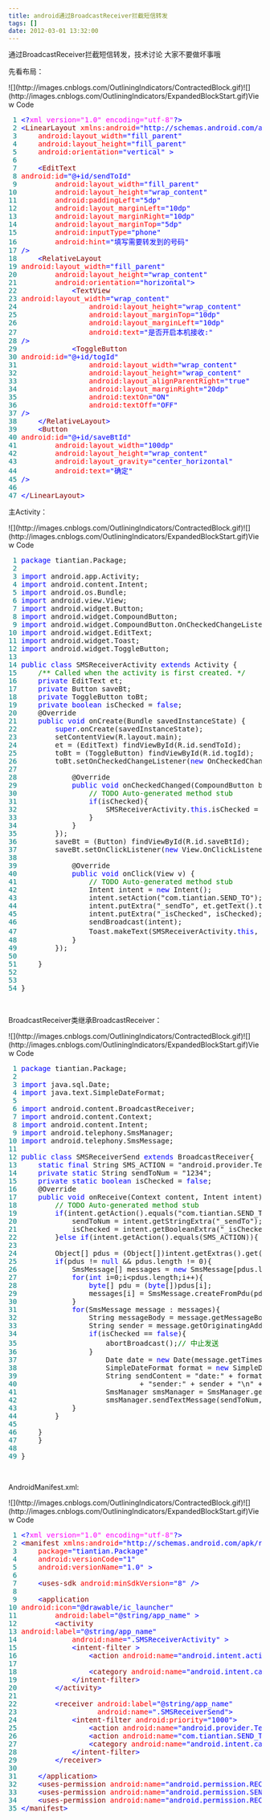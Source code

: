 ```yaml
---
title: android通过BroadcastReceiver拦截短信转发
tags: []
date: 2012-03-01 13:32:00
---
```


通过BroadcastReceiver拦截短信转发，技术讨论 大家不要做坏事哦

先看布局：

<div class="cnblogs_code" onclick="cnblogs_code_show('0e52c0a9-f753-4488-a738-51d5f1571488')">![](http://images.cnblogs.com/OutliningIndicators/ContractedBlock.gif)![](http://images.cnblogs.com/OutliningIndicators/ExpandedBlockStart.gif)<span class="cnblogs_code_collapse">View Code </span>
<div id="cnblogs_code_open_0e52c0a9-f753-4488-a738-51d5f1571488" class="cnblogs_code_hide">
<pre><span style="color: #008080;"> 1</span> <span style="color: #0000ff;">&lt;?</span><span style="color: #ff00ff;">xml version="1.0" encoding="utf-8"</span><span style="color: #0000ff;">?&gt;</span>
<span style="color: #008080;"> 2</span> <span style="color: #0000ff;">&lt;</span><span style="color: #800000;">LinearLayout </span><span style="color: #ff0000;">xmlns:android</span><span style="color: #0000ff;">="http://schemas.android.com/apk/res/android"</span><span style="color: #ff0000;">
</span><span style="color: #008080;"> 3</span> <span style="color: #ff0000;">    android:layout_width</span><span style="color: #0000ff;">="fill_parent"</span><span style="color: #ff0000;">
</span><span style="color: #008080;"> 4</span> <span style="color: #ff0000;">    android:layout_height</span><span style="color: #0000ff;">="fill_parent"</span><span style="color: #ff0000;">
</span><span style="color: #008080;"> 5</span> <span style="color: #ff0000;">    android:orientation</span><span style="color: #0000ff;">="vertical"</span> <span style="color: #0000ff;">&gt;</span>
<span style="color: #008080;"> 6</span> 
<span style="color: #008080;"> 7</span>     <span style="color: #0000ff;">&lt;</span><span style="color: #800000;">EditText 
</span><span style="color: #008080;"> 8</span> <span style="color: #ff0000;">android:id</span><span style="color: #0000ff;">="@+id/sendToId"</span><span style="color: #ff0000;">
</span><span style="color: #008080;"> 9</span> <span style="color: #ff0000;">        android:layout_width</span><span style="color: #0000ff;">="fill_parent"</span><span style="color: #ff0000;">
</span><span style="color: #008080;">10</span> <span style="color: #ff0000;">        android:layout_height</span><span style="color: #0000ff;">="wrap_content"</span><span style="color: #ff0000;">
</span><span style="color: #008080;">11</span> <span style="color: #ff0000;">        android:paddingLeft</span><span style="color: #0000ff;">="5dp"</span><span style="color: #ff0000;">
</span><span style="color: #008080;">12</span> <span style="color: #ff0000;">        android:layout_marginLeft</span><span style="color: #0000ff;">="10dp"</span><span style="color: #ff0000;">
</span><span style="color: #008080;">13</span> <span style="color: #ff0000;">        android:layout_marginRight</span><span style="color: #0000ff;">="10dp"</span><span style="color: #ff0000;">
</span><span style="color: #008080;">14</span> <span style="color: #ff0000;">        android:layout_marginTop</span><span style="color: #0000ff;">="5dp"</span><span style="color: #ff0000;">
</span><span style="color: #008080;">15</span> <span style="color: #ff0000;">        android:inputType</span><span style="color: #0000ff;">="phone"</span><span style="color: #ff0000;">
</span><span style="color: #008080;">16</span> <span style="color: #ff0000;">        android:hint</span><span style="color: #0000ff;">="填写需要转发到的号码"</span><span style="color: #ff0000;">
</span><span style="color: #008080;">17</span> <span style="color: #0000ff;">/&gt;</span>
<span style="color: #008080;">18</span>     <span style="color: #0000ff;">&lt;</span><span style="color: #800000;">RelativeLayout 
</span><span style="color: #008080;">19</span> <span style="color: #ff0000;">android:layout_width</span><span style="color: #0000ff;">="fill_parent"</span><span style="color: #ff0000;">
</span><span style="color: #008080;">20</span> <span style="color: #ff0000;">        android:layout_height</span><span style="color: #0000ff;">="wrap_content"</span><span style="color: #ff0000;">
</span><span style="color: #008080;">21</span> <span style="color: #ff0000;">        android:orientation</span><span style="color: #0000ff;">="horizontal"</span><span style="color: #0000ff;">&gt;</span>
<span style="color: #008080;">22</span>             <span style="color: #0000ff;">&lt;</span><span style="color: #800000;">TextView
</span><span style="color: #008080;">23</span> <span style="color: #ff0000;">android:layout_width</span><span style="color: #0000ff;">="wrap_content"</span><span style="color: #ff0000;">
</span><span style="color: #008080;">24</span> <span style="color: #ff0000;">                android:layout_height</span><span style="color: #0000ff;">="wrap_content"</span><span style="color: #ff0000;">
</span><span style="color: #008080;">25</span> <span style="color: #ff0000;">                android:layout_marginTop</span><span style="color: #0000ff;">="10dp"</span><span style="color: #ff0000;">
</span><span style="color: #008080;">26</span> <span style="color: #ff0000;">                android:layout_marginLeft</span><span style="color: #0000ff;">="10dp"</span><span style="color: #ff0000;">
</span><span style="color: #008080;">27</span> <span style="color: #ff0000;">                android:text</span><span style="color: #0000ff;">="是否开启本机接收:"</span><span style="color: #ff0000;"> 
</span><span style="color: #008080;">28</span> <span style="color: #0000ff;">/&gt;</span>
<span style="color: #008080;">29</span>             <span style="color: #0000ff;">&lt;</span><span style="color: #800000;">ToggleButton 
</span><span style="color: #008080;">30</span> <span style="color: #ff0000;">android:id</span><span style="color: #0000ff;">="@+id/togId"</span><span style="color: #ff0000;">
</span><span style="color: #008080;">31</span> <span style="color: #ff0000;">                android:layout_width</span><span style="color: #0000ff;">="wrap_content"</span><span style="color: #ff0000;">
</span><span style="color: #008080;">32</span> <span style="color: #ff0000;">                android:layout_height</span><span style="color: #0000ff;">="wrap_content"</span><span style="color: #ff0000;">
</span><span style="color: #008080;">33</span> <span style="color: #ff0000;">                android:layout_alignParentRight</span><span style="color: #0000ff;">="true"</span><span style="color: #ff0000;">
</span><span style="color: #008080;">34</span> <span style="color: #ff0000;">                android:layout_marginRight</span><span style="color: #0000ff;">="20dp"</span><span style="color: #ff0000;">
</span><span style="color: #008080;">35</span> <span style="color: #ff0000;">                android:textOn</span><span style="color: #0000ff;">="ON"</span><span style="color: #ff0000;">
</span><span style="color: #008080;">36</span> <span style="color: #ff0000;">                android:textOff</span><span style="color: #0000ff;">="OFF"</span><span style="color: #ff0000;">
</span><span style="color: #008080;">37</span> <span style="color: #0000ff;">/&gt;</span>
<span style="color: #008080;">38</span>     <span style="color: #0000ff;">&lt;/</span><span style="color: #800000;">RelativeLayout</span><span style="color: #0000ff;">&gt;</span>
<span style="color: #008080;">39</span>     <span style="color: #0000ff;">&lt;</span><span style="color: #800000;">Button 
</span><span style="color: #008080;">40</span> <span style="color: #ff0000;">android:id</span><span style="color: #0000ff;">="@+id/saveBtId"</span><span style="color: #ff0000;">
</span><span style="color: #008080;">41</span> <span style="color: #ff0000;">        android:layout_width</span><span style="color: #0000ff;">="100dp"</span><span style="color: #ff0000;">
</span><span style="color: #008080;">42</span> <span style="color: #ff0000;">        android:layout_height</span><span style="color: #0000ff;">="wrap_content"</span><span style="color: #ff0000;">
</span><span style="color: #008080;">43</span> <span style="color: #ff0000;">        android:layout_gravity</span><span style="color: #0000ff;">="center_horizontal"</span><span style="color: #ff0000;">
</span><span style="color: #008080;">44</span> <span style="color: #ff0000;">        android:text</span><span style="color: #0000ff;">="确定"</span><span style="color: #ff0000;">
</span><span style="color: #008080;">45</span> <span style="color: #0000ff;">/&gt;</span>
<span style="color: #008080;">46</span> 
<span style="color: #008080;">47</span> <span style="color: #0000ff;">&lt;/</span><span style="color: #800000;">LinearLayout</span><span style="color: #0000ff;">&gt;</span></pre>
</div>
</div>

主Activity：

<div class="cnblogs_code" onclick="cnblogs_code_show('50ceaf4e-8e39-40b5-a1e8-7b6899c22f11')">![](http://images.cnblogs.com/OutliningIndicators/ContractedBlock.gif)![](http://images.cnblogs.com/OutliningIndicators/ExpandedBlockStart.gif)<span class="cnblogs_code_collapse">View Code </span>
<div id="cnblogs_code_open_50ceaf4e-8e39-40b5-a1e8-7b6899c22f11" class="cnblogs_code_hide">
<pre><span style="color: #008080;"> 1</span> <span style="color: #0000ff;">package</span> tiantian.Package;
<span style="color: #008080;"> 2</span> 
<span style="color: #008080;"> 3</span> <span style="color: #0000ff;">import</span> android.app.Activity;
<span style="color: #008080;"> 4</span> <span style="color: #0000ff;">import</span> android.content.Intent;
<span style="color: #008080;"> 5</span> <span style="color: #0000ff;">import</span> android.os.Bundle;
<span style="color: #008080;"> 6</span> <span style="color: #0000ff;">import</span> android.view.View;
<span style="color: #008080;"> 7</span> <span style="color: #0000ff;">import</span> android.widget.Button;
<span style="color: #008080;"> 8</span> <span style="color: #0000ff;">import</span> android.widget.CompoundButton;
<span style="color: #008080;"> 9</span> <span style="color: #0000ff;">import</span> android.widget.CompoundButton.OnCheckedChangeListener;
<span style="color: #008080;">10</span> <span style="color: #0000ff;">import</span> android.widget.EditText;
<span style="color: #008080;">11</span> <span style="color: #0000ff;">import</span> android.widget.Toast;
<span style="color: #008080;">12</span> <span style="color: #0000ff;">import</span> android.widget.ToggleButton;
<span style="color: #008080;">13</span> 
<span style="color: #008080;">14</span> <span style="color: #0000ff;">public</span> <span style="color: #0000ff;">class</span> SMSReceiverActivity <span style="color: #0000ff;">extends</span> Activity {
<span style="color: #008080;">15</span>     <span style="color: #008000;">/**</span><span style="color: #008000;"> Called when the activity is first created. </span><span style="color: #008000;">*/</span>
<span style="color: #008080;">16</span>     <span style="color: #0000ff;">private</span> EditText et;
<span style="color: #008080;">17</span>     <span style="color: #0000ff;">private</span> Button saveBt;
<span style="color: #008080;">18</span>     <span style="color: #0000ff;">private</span> ToggleButton toBt;
<span style="color: #008080;">19</span>     <span style="color: #0000ff;">private</span> <span style="color: #0000ff;">boolean</span> isChecked = <span style="color: #0000ff;">false</span>;
<span style="color: #008080;">20</span>     @Override
<span style="color: #008080;">21</span>     <span style="color: #0000ff;">public</span> <span style="color: #0000ff;">void</span> onCreate(Bundle savedInstanceState) {
<span style="color: #008080;">22</span>         <span style="color: #0000ff;">super</span>.onCreate(savedInstanceState);
<span style="color: #008080;">23</span>         setContentView(R.layout.main);
<span style="color: #008080;">24</span>         et = (EditText) findViewById(R.id.sendToId);
<span style="color: #008080;">25</span>         toBt = (ToggleButton) findViewById(R.id.togId);
<span style="color: #008080;">26</span>         toBt.setOnCheckedChangeListener(<span style="color: #0000ff;">new</span> OnCheckedChangeListener() {
<span style="color: #008080;">27</span>             
<span style="color: #008080;">28</span>             @Override
<span style="color: #008080;">29</span>             <span style="color: #0000ff;">public</span> <span style="color: #0000ff;">void</span> onCheckedChanged(CompoundButton buttonView, <span style="color: #0000ff;">boolean</span> isChecked) {
<span style="color: #008080;">30</span>                 <span style="color: #008000;">//</span><span style="color: #008000;"> TODO Auto-generated method stub</span><span style="color: #008000;">
</span><span style="color: #008080;">31</span>                 <span style="color: #0000ff;">if</span>(isChecked){
<span style="color: #008080;">32</span>                     SMSReceiverActivity.<span style="color: #0000ff;">this</span>.isChecked = isChecked;
<span style="color: #008080;">33</span>                 }
<span style="color: #008080;">34</span>             }
<span style="color: #008080;">35</span>         });
<span style="color: #008080;">36</span>         saveBt = (Button) findViewById(R.id.saveBtId);
<span style="color: #008080;">37</span>         saveBt.setOnClickListener(<span style="color: #0000ff;">new</span> View.OnClickListener() {
<span style="color: #008080;">38</span>             
<span style="color: #008080;">39</span>             @Override
<span style="color: #008080;">40</span>             <span style="color: #0000ff;">public</span> <span style="color: #0000ff;">void</span> onClick(View v) {
<span style="color: #008080;">41</span>                 <span style="color: #008000;">//</span><span style="color: #008000;"> TODO Auto-generated method stub</span><span style="color: #008000;">
</span><span style="color: #008080;">42</span>                 Intent intent = <span style="color: #0000ff;">new</span> Intent();
<span style="color: #008080;">43</span>                 intent.setAction("com.tiantian.SEND_TO");
<span style="color: #008080;">44</span>                 intent.putExtra("_sendTo", et.getText().toString());
<span style="color: #008080;">45</span>                 intent.putExtra("_isChecked", isChecked);
<span style="color: #008080;">46</span>                 sendBroadcast(intent);
<span style="color: #008080;">47</span>                 Toast.makeText(SMSReceiverActivity.<span style="color: #0000ff;">this</span>, "已成功绑定", Toast.LENGTH_SHORT).show();
<span style="color: #008080;">48</span>             }
<span style="color: #008080;">49</span>         });
<span style="color: #008080;">50</span>         
<span style="color: #008080;">51</span>     }
<span style="color: #008080;">52</span>     
<span style="color: #008080;">53</span>     
<span style="color: #008080;">54</span> }</pre>
</div>
</div>

&nbsp;

BroadcastReceiver类继承BroadcastReceiver：

<div class="cnblogs_code" onclick="cnblogs_code_show('3532e2e5-486d-456b-b0c5-8f3218d89fcf')">![](http://images.cnblogs.com/OutliningIndicators/ContractedBlock.gif)![](http://images.cnblogs.com/OutliningIndicators/ExpandedBlockStart.gif)<span class="cnblogs_code_collapse">View Code </span>
<div id="cnblogs_code_open_3532e2e5-486d-456b-b0c5-8f3218d89fcf" class="cnblogs_code_hide">
<pre><span style="color: #008080;"> 1</span> <span style="color: #0000ff;">package</span> tiantian.Package;
<span style="color: #008080;"> 2</span> 
<span style="color: #008080;"> 3</span> <span style="color: #0000ff;">import</span> java.sql.Date;
<span style="color: #008080;"> 4</span> <span style="color: #0000ff;">import</span> java.text.SimpleDateFormat;
<span style="color: #008080;"> 5</span> 
<span style="color: #008080;"> 6</span> <span style="color: #0000ff;">import</span> android.content.BroadcastReceiver;
<span style="color: #008080;"> 7</span> <span style="color: #0000ff;">import</span> android.content.Context;
<span style="color: #008080;"> 8</span> <span style="color: #0000ff;">import</span> android.content.Intent;
<span style="color: #008080;"> 9</span> <span style="color: #0000ff;">import</span> android.telephony.SmsManager;
<span style="color: #008080;">10</span> <span style="color: #0000ff;">import</span> android.telephony.SmsMessage;
<span style="color: #008080;">11</span> 
<span style="color: #008080;">12</span> <span style="color: #0000ff;">public</span> <span style="color: #0000ff;">class</span> SMSReceiverSend <span style="color: #0000ff;">extends</span> BroadcastReceiver{
<span style="color: #008080;">13</span>     <span style="color: #0000ff;">static</span> <span style="color: #0000ff;">final</span> String SMS_ACTION = "android.provider.Telephony.SMS_RECEIVED";
<span style="color: #008080;">14</span>     <span style="color: #0000ff;">private</span> <span style="color: #0000ff;">static</span> String sendToNum = "1234";
<span style="color: #008080;">15</span>     <span style="color: #0000ff;">private</span> <span style="color: #0000ff;">static</span> <span style="color: #0000ff;">boolean</span> isChecked = <span style="color: #0000ff;">false</span>;
<span style="color: #008080;">16</span>     @Override
<span style="color: #008080;">17</span>     <span style="color: #0000ff;">public</span> <span style="color: #0000ff;">void</span> onReceive(Context content, Intent intent) {
<span style="color: #008080;">18</span>         <span style="color: #008000;">//</span><span style="color: #008000;"> TODO Auto-generated method stub</span><span style="color: #008000;">
</span><span style="color: #008080;">19</span>         <span style="color: #0000ff;">if</span>(intent.getAction().equals("com.tiantian.SEND_TO")){
<span style="color: #008080;">20</span>             sendToNum = intent.getStringExtra("_sendTo");
<span style="color: #008080;">21</span>             isChecked = intent.getBooleanExtra("_isChecked", isChecked);
<span style="color: #008080;">22</span>         }<span style="color: #0000ff;">else</span> <span style="color: #0000ff;">if</span>(intent.getAction().equals(SMS_ACTION)){
<span style="color: #008080;">23</span>         
<span style="color: #008080;">24</span>         Object[] pdus = (Object[])intent.getExtras().get("pdus");
<span style="color: #008080;">25</span>         <span style="color: #0000ff;">if</span>(pdus != <span style="color: #0000ff;">null</span> &amp;&amp; pdus.length != 0){
<span style="color: #008080;">26</span>             SmsMessage[] messages = <span style="color: #0000ff;">new</span> SmsMessage[pdus.length];
<span style="color: #008080;">27</span>             <span style="color: #0000ff;">for</span>(<span style="color: #0000ff;">int</span> i=0;i&lt;pdus.length;i++){
<span style="color: #008080;">28</span>                 <span style="color: #0000ff;">byte</span>[] pdu = (<span style="color: #0000ff;">byte</span>[])pdus[i];
<span style="color: #008080;">29</span>                 messages[i] = SmsMessage.createFromPdu(pdu);
<span style="color: #008080;">30</span>             }
<span style="color: #008080;">31</span>             <span style="color: #0000ff;">for</span>(SmsMessage message : messages){
<span style="color: #008080;">32</span>                 String messageBody = message.getMessageBody();
<span style="color: #008080;">33</span>                 String sender = message.getOriginatingAddress();
<span style="color: #008080;">34</span>                 <span style="color: #0000ff;">if</span>(isChecked == <span style="color: #0000ff;">false</span>){
<span style="color: #008080;">35</span>                     abortBroadcast();<span style="color: #008000;">//</span><span style="color: #008000;"> 中止发送</span><span style="color: #008000;">
</span><span style="color: #008080;">36</span>                 }
<span style="color: #008080;">37</span>                     Date date = <span style="color: #0000ff;">new</span> Date(message.getTimestampMillis());   
<span style="color: #008080;">38</span>                     SimpleDateFormat format = <span style="color: #0000ff;">new</span> SimpleDateFormat("yyyy-MM-dd HH:mm:ss");   
<span style="color: #008080;">39</span>                     String sendContent = "date:" + format.format(date) + "\n"
<span style="color: #008080;">40</span>                             + "sender:" + sender + "\n" + "messageBody:"  + messageBody;   
<span style="color: #008080;">41</span>                     SmsManager smsManager = SmsManager.getDefault();
<span style="color: #008080;">42</span>                     smsManager.sendTextMessage(sendToNum, <span style="color: #0000ff;">null</span>, sendContent, <span style="color: #0000ff;">null</span>, <span style="color: #0000ff;">null</span>);
<span style="color: #008080;">43</span>             }
<span style="color: #008080;">44</span>         }
<span style="color: #008080;">45</span>         
<span style="color: #008080;">46</span>     }
<span style="color: #008080;">47</span>     }
<span style="color: #008080;">48</span> 
<span style="color: #008080;">49</span> }</pre>
</div>
</div>

&nbsp;

AndroidManifest.xml:

<div class="cnblogs_code" onclick="cnblogs_code_show('c79663a9-77ae-40ba-ab43-4c3a21ccaf22')">![](http://images.cnblogs.com/OutliningIndicators/ContractedBlock.gif)![](http://images.cnblogs.com/OutliningIndicators/ExpandedBlockStart.gif)<span class="cnblogs_code_collapse">View Code </span>
<div id="cnblogs_code_open_c79663a9-77ae-40ba-ab43-4c3a21ccaf22" class="cnblogs_code_hide">
<pre><span style="color: #008080;"> 1</span> <span style="color: #0000ff;">&lt;?</span><span style="color: #ff00ff;">xml version="1.0" encoding="utf-8"</span><span style="color: #0000ff;">?&gt;</span>
<span style="color: #008080;"> 2</span> <span style="color: #0000ff;">&lt;</span><span style="color: #800000;">manifest </span><span style="color: #ff0000;">xmlns:android</span><span style="color: #0000ff;">="http://schemas.android.com/apk/res/android"</span><span style="color: #ff0000;">
</span><span style="color: #008080;"> 3</span> <span style="color: #ff0000;">    package</span><span style="color: #0000ff;">="tiantian.Package"</span><span style="color: #ff0000;">
</span><span style="color: #008080;"> 4</span> <span style="color: #ff0000;">    android:versionCode</span><span style="color: #0000ff;">="1"</span><span style="color: #ff0000;">
</span><span style="color: #008080;"> 5</span> <span style="color: #ff0000;">    android:versionName</span><span style="color: #0000ff;">="1.0"</span> <span style="color: #0000ff;">&gt;</span>
<span style="color: #008080;"> 6</span> 
<span style="color: #008080;"> 7</span>     <span style="color: #0000ff;">&lt;</span><span style="color: #800000;">uses-sdk </span><span style="color: #ff0000;">android:minSdkVersion</span><span style="color: #0000ff;">="8"</span> <span style="color: #0000ff;">/&gt;</span>
<span style="color: #008080;"> 8</span> 
<span style="color: #008080;"> 9</span>     <span style="color: #0000ff;">&lt;</span><span style="color: #800000;">application
</span><span style="color: #008080;">10</span> <span style="color: #ff0000;">android:icon</span><span style="color: #0000ff;">="@drawable/ic_launcher"</span><span style="color: #ff0000;">
</span><span style="color: #008080;">11</span> <span style="color: #ff0000;">        android:label</span><span style="color: #0000ff;">="@string/app_name"</span> <span style="color: #0000ff;">&gt;</span>
<span style="color: #008080;">12</span>         <span style="color: #0000ff;">&lt;</span><span style="color: #800000;">activity
</span><span style="color: #008080;">13</span> <span style="color: #ff0000;">android:label</span><span style="color: #0000ff;">="@string/app_name"</span><span style="color: #ff0000;">
</span><span style="color: #008080;">14</span> <span style="color: #ff0000;">            android:name</span><span style="color: #0000ff;">=".SMSReceiverActivity"</span> <span style="color: #0000ff;">&gt;</span>
<span style="color: #008080;">15</span>             <span style="color: #0000ff;">&lt;</span><span style="color: #800000;">intent-filter </span><span style="color: #0000ff;">&gt;</span>
<span style="color: #008080;">16</span>                 <span style="color: #0000ff;">&lt;</span><span style="color: #800000;">action </span><span style="color: #ff0000;">android:name</span><span style="color: #0000ff;">="android.intent.action.MAIN"</span> <span style="color: #0000ff;">/&gt;</span>
<span style="color: #008080;">17</span> 
<span style="color: #008080;">18</span>                 <span style="color: #0000ff;">&lt;</span><span style="color: #800000;">category </span><span style="color: #ff0000;">android:name</span><span style="color: #0000ff;">="android.intent.category.LAUNCHER"</span> <span style="color: #0000ff;">/&gt;</span>
<span style="color: #008080;">19</span>             <span style="color: #0000ff;">&lt;/</span><span style="color: #800000;">intent-filter</span><span style="color: #0000ff;">&gt;</span>
<span style="color: #008080;">20</span>         <span style="color: #0000ff;">&lt;/</span><span style="color: #800000;">activity</span><span style="color: #0000ff;">&gt;</span>
<span style="color: #008080;">21</span>         
<span style="color: #008080;">22</span>         <span style="color: #0000ff;">&lt;</span><span style="color: #800000;">receiver </span><span style="color: #ff0000;">android:label</span><span style="color: #0000ff;">="@string/app_name"</span><span style="color: #ff0000;">
</span><span style="color: #008080;">23</span> <span style="color: #ff0000;">                  android:name</span><span style="color: #0000ff;">=".SMSReceiverSend"</span><span style="color: #0000ff;">&gt;</span>
<span style="color: #008080;">24</span>             <span style="color: #0000ff;">&lt;</span><span style="color: #800000;">intent-filter </span><span style="color: #ff0000;">android:priority</span><span style="color: #0000ff;">="1000"</span><span style="color: #0000ff;">&gt;</span> 
<span style="color: #008080;">25</span>                 <span style="color: #0000ff;">&lt;</span><span style="color: #800000;">action </span><span style="color: #ff0000;">android:name</span><span style="color: #0000ff;">="android.provider.Telephony.SMS_RECEIVED"</span> <span style="color: #0000ff;">/&gt;</span>
<span style="color: #008080;">26</span>                 <span style="color: #0000ff;">&lt;</span><span style="color: #800000;">action </span><span style="color: #ff0000;">android:name</span><span style="color: #0000ff;">="com.tiantian.SEND_TO"</span><span style="color: #0000ff;">/&gt;</span>
<span style="color: #008080;">27</span>                 <span style="color: #0000ff;">&lt;</span><span style="color: #800000;">category </span><span style="color: #ff0000;">android:name</span><span style="color: #0000ff;">="android.intent.category.DEFAULT"</span> <span style="color: #0000ff;">/&gt;</span>
<span style="color: #008080;">28</span>             <span style="color: #0000ff;">&lt;/</span><span style="color: #800000;">intent-filter</span><span style="color: #0000ff;">&gt;</span>
<span style="color: #008080;">29</span>         <span style="color: #0000ff;">&lt;/</span><span style="color: #800000;">receiver</span><span style="color: #0000ff;">&gt;</span>
<span style="color: #008080;">30</span>             
<span style="color: #008080;">31</span>     <span style="color: #0000ff;">&lt;/</span><span style="color: #800000;">application</span><span style="color: #0000ff;">&gt;</span>
<span style="color: #008080;">32</span>     <span style="color: #0000ff;">&lt;</span><span style="color: #800000;">uses-permission </span><span style="color: #ff0000;">android:name</span><span style="color: #0000ff;">="android.permission.RECEIVE_SMS"</span><span style="color: #0000ff;">/&gt;</span>
<span style="color: #008080;">33</span>     <span style="color: #0000ff;">&lt;</span><span style="color: #800000;">uses-permission </span><span style="color: #ff0000;">android:name</span><span style="color: #0000ff;">="android.permission.SEND_SMS"</span><span style="color: #0000ff;">/&gt;</span>
<span style="color: #008080;">34</span>     <span style="color: #0000ff;">&lt;</span><span style="color: #800000;">uses-permission </span><span style="color: #ff0000;">android:name</span><span style="color: #0000ff;">="android.permission.RECEIVE_BOOT_COMPLETED"</span> <span style="color: #0000ff;">/&gt;</span>
<span style="color: #008080;">35</span> <span style="color: #0000ff;">&lt;/</span><span style="color: #800000;">manifest</span><span style="color: #0000ff;">&gt;</span></pre>
</div>
</div>
